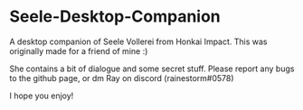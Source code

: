 # Seele-Desktop-Companion
A desktop companion of Seele Vollerei from Honkai Impact.
This was originally made for a friend of mine :)

She contains a bit of dialogue and some secret stuff.
Please report any bugs to the github page, or dm Ray on discord (rainestorm#0578)

I hope you enjoy!
